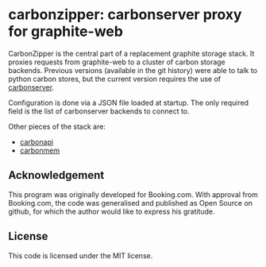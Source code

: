 carbonzipper: carbonserver proxy for graphite-web
=================================================

CarbonZipper is the central part of a replacement graphite storage stack.  It
proxies requests from graphite-web to a cluster of carbon storage backends.
Previous versions (available in the git history) were able to talk to python
carbon stores, but the current version requires the use of
[carbonserver](https://github.com/grobian/carbonserver).

Configuration is done via a JSON file loaded at startup.  The only required
field is the list of carbonserver backends to connect to.

Other pieces of the stack are:
   - [carbonapi](https://github.com/dgryski/carbonapi)
   - [carbonmem](https://github.com/dgryski/carbonmem)

Acknowledgement
---------------
This program was originally developed for Booking.com.  With approval
from Booking.com, the code was generalised and published as Open Source
on github, for which the author would like to express his gratitude.

License
-------

This code is licensed under the MIT license.
